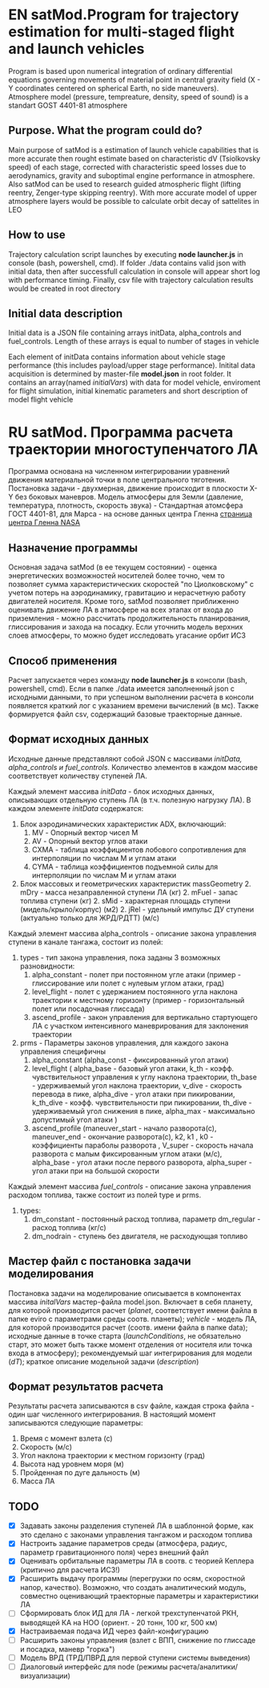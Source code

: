 # EN satMod.Program for trajectory estimation for multi-staged flight and launch vehicles

Program is based upon numerical integration of ordinary differential equations governing movements of material point in central gravity field (X - Y coordinates centered on spherical Earth, no side maneuvers). Atmosphere model (pressure, tempreature, density, speed of sound) is a standart GOST 4401-81 atmosphere 

## Purpose. What the program could do?

Main purpose of satMod is a estimation of launch vehicle capabilities that is more accurate then rought estimate based on characteristic dV (Tsiolkovsky speed) of each stage, corrected with characteristic speed losses due to aerodynamics, gravity and suboptimal engine performance in atmosphere. Also satMod can be used to research guided atmospheric flight (lifting reentry, Zenger-type skipping reentry). With more accurate model of upper atmosphere layers would be possible to calculate orbit decay of sattelites in LEO 

## How to use

Trajectory calculation script launches by executing __node launcher.js__ in console (bash, powershell, cmd). If folder ./data contains valid json with initial data, then after successfull calculation in console will appear short log with performance timing. Finally, csv file with trajectory calculation results would be created in root directory

## Initial data description

Initial data is a JSON file containing arrays initData, alpha_controls and fuel_controls. Length of these arrays is equal to number of stages in vehicle

Each element of initData contains information about vehicle stage performance (this includes payload/upper stage performance). Initital data acquisition is determined by master-file __model.json__ in root folder. It contains an array(named *initialVars*)  with data for model vehicle, enviroment for flight simulation, initial kinematic parameters and short description of model flight vehicle

# RU satMod. Программа расчета траектории многоступенчатого ЛА

Программа основана на численном интегрировании уравнений движения материальной точки в поле центрального тяготения. Постановка задачи - двухмерная, движение происходит в плоскости X-Y без боковых маневров. Модель атмосферы для Земли (давление, температура, плотность, скорость звука) - Стандартная атомсфера ГОСТ 4401-81, для Марса - на основе данных центра Гленна [страница центра Гленна NASA](https://www.grc.nasa.gov/www/k-12/airplane/atmosmrm.html#:~:text=The%20Martian%20atmosphere%20is%20an,to%20the%20edge%20of%20space)

## Назначение программы

Основная задача satMod (в ее текущем состоянии) - оценка энергетических возможностей носителей более точно, чем то позволяет сумма характеристических скоростей "по Циолковскому" с учетом потерь на аэродинамику, гравитацию и нерасчетную работу двигателей носителя. Кроме того, satMod позволяет приближенно оценивать движение ЛА в атмосфере на всех этапах от входа до приземления - можно рассчитать продолжительность планирования, глиссирования и захода на посадку. Если уточнить модель верхних слоев атмосферы, то можно будет исследовать угасание орбит ИСЗ

## Способ применения

Расчет запускается через команду __node launcher.js__ в консоли (bash, powershell, cmd). Если в папке ./data имеется заполненный json с исходными данными, то при успешном выполнении расчета в консоли появляется краткий лог с указанием времени вычислений (в мс). Также формируется файл csv, содержащий базовые траекторные данные.

## Формат исходных данных

Исходные данные представляют собой JSON с массивами *initData, alpha_controls и fuel_controls*. Количество элементов в каждом массиве соответствует количеству ступеней ЛА.

Каждый элемент массива *initData* - блок исходных данных, описывающих отдельную ступень ЛА (в т.ч. полезную нагрузку ЛА). В каждом элементе *initData* содержатся:
	
1. Блок аэродинамических характеристик ADX, включающий:
	1. MV - Опорный вектор чисел M
	1. AV - Опорный вектор углов атаки
	1. CXMA - таблица коэффициентов лобового сопротивления для интерполяции по числам M и углам атаки
	1. CYMA - таблица коэффициентов подъемной силы для интерполяции по числам M и углам атаки
2. Блок массовых и геометрических характеристик massGeometry
	2. mDry - масса незаправленной ступени ЛА (кг)
	2. mFuel - запас топлива ступени (кг)
	2. sMid - характерная площадь ступени (мидель/крыло/корпус) (м2)
	2. jRel - удельный импульс ДУ ступени (актуально только для ЖРД/РДТТ) (м/с)
		
Каждый элемент массива alpha_controls - описание закона управления ступени в канале тангажа, состоит из полей:
	
1. types - тип закона управления, пока заданы 3 возможных разновидности:
	1. alpha_constant - полет при постоянном угле атаки (пример - глиссирование или полет с нулевым углом атаки, град)
	2. level_flight - полет с удержанием постоянного угла наклона траектории к местному горизонту (пример - горизонтальный полет или посадочная глиссада)
	3. ascend_profile - закон управления для вертикально стартующего ЛА с участком интенсивного маневрирования для заклонения траектории
2. prms - Параметры законов управления, для каждого закона управления специфичны
	1. alpha_constant (alpha_const - фиксированный угол атаки)
	2. level_flight (	alpha_base - базовый угол атаки, k_th - коэфф. чувствительност управления к углу наклона траектории, th_base - удерживаемый угол наклона траектории, v_dive - скорость перевода в пике, alpha_dive - угол атаки при пикировании, k_th_dive - коэфф. чувствительности при пикировании, th_dive - удерживаемый угол снижения в пике, alpha_max - максимально допустимый угол атаки )
	3. ascend_profile (maneuver_start - начало разворота(с), maneuver_end - окончание разворота(с), k2, k1 , k0 - коэффициенты параболы разворота , V_super - скорость начала разворота с малым фиксированным углом атаки (м/с), alpha_base - угол атаки после первого разворота, alpha_super - угол атаки при на большой скорости
		
Каждый элемент массива *fuel_controls* - описание закона управления расходом топлива, также состоит из полей type и prms.
	
1. types:
	1. dm_constant - постоянный расход топлива, параметр dm_regular - расход топлива (кг/с)
	2. dm_nodrain - ступень без двигателя, не расходующая топливо

## Мастер файл с постановка задачи моделирования

Постановка задачи на моделирование описывается в компонентах массива *initalVars* мастер-файла model.json. Включает в себя планету, для которой производится расчет (*planet*, соответствует имени файла в папке eviro с параметрами среды соотв. планеты); *vehicle* - модель ЛА, для которой производится расчет (соотв. имени файла в папке data); исходные данные в точке старта (*launchConditions*, не обязательно старт, это может быть также момент отделения от носителя или точка входа в атмосферу); рекомендуемый шаг интегрирования для модели (*dT*); краткое описание модельной задачи (*description*)
## Формат результатов расчета

Результаты расчета записываются в csv файле, каждая строка файла - один шаг численного интегрирования. В настоящий момент записываются следующие параметры:
	
1. Время с момент взлета (с)
2. Скорость (м/с)
3. Угол наклона траектории к местном горизонту (град)
4. Высота над уровнем моря (м)
5. Пройденная по дуге дальность (м)
6. Масса ЛА	
## TODO

- [x] Задавать законы разделения ступеней ЛА в шаблонной форме, как это сделано с законами управления тангажом и расходом топлива
- [x] Настроить задание параметров среды (атмосфера, радиус, параметр гравитационного поля) через внешний файл
- [x] Оценивать орбитальные параметры ЛА в соотв. с теорией Кеплера (критично для расчета ИСЗ!)
- [x] Расширить выдачу программы (перегрузки по осям, скоростной напор, качество). Возможно, что создать аналитический модуль, совместно оценивающий траекторные параметры и характеристики ЛА
- [ ] Сформировать блок ИД для ЛА - легкой трехступенчатой РКН, выводящей КА на НОО (ориент. - 20 тонн, 100 кг, 500 км)
- [x] Настраиваемая подача ИД через файл-конфигурацию
- [ ] Расширить законы управления (взлет с ВПП, снижение по глиссаде и посадка, маневр "горка")
- [ ] Модель ВРД (ТРД/ПВРД для первой ступени системы выведения)
- [ ] Диалоговый интерфейс для node (режимы расчета/аналитики/визуализации)
